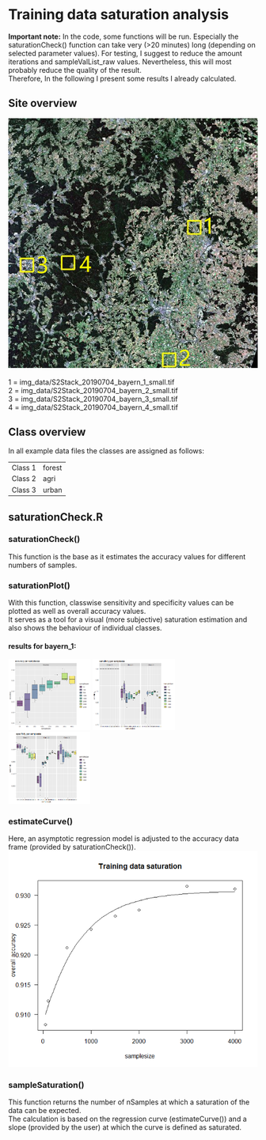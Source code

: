 # Training data saturation analysis
**Important note:** In the code, some functions will be run. Especially the saturationCheck() function can take very (>20 minutes) long (depending on selected parameter values).
For testing, I suggest to reduce the amount iterations and sampleValList_raw values. Nevertheless, this will most probably reduce the quality of the result. <br>
Therefore, In the following I present some results I already calculated.
## Site overview
![overview image](https://raw.githubusercontent.com/corneliazy/MB2_Project/main/readme_data/OverviewSmallSitesNummeriert.png) <br>
<br>
1 = img_data/S2Stack_20190704_bayern_1_small.tif <br>
2 = img_data/S2Stack_20190704_bayern_2_small.tif <br>
3 = img_data/S2Stack_20190704_bayern_3_small.tif <br>
4 = img_data/S2Stack_20190704_bayern_4_small.tif <br>

## Class overview
In all example data files the classes are assigned as follows:<br>
 <table>
  <tr>
    <td>Class 1</td>
    <td>forest</td>
  </tr>
  <tr>
    <td>Class 2</td>
    <td>agri</td>
  </tr>
  <tr>
    <td>Class 3</td>
    <td>urban</td>
  </tr>
</table> 

## saturationCheck.R
### saturationCheck()
This function is the base as it estimates the accuracy values for different numbers of samples.

### saturationPlot()
With this function, classwise sensitivity and specificity values can be plotted as well as overall accuracy values. <br>
It serves as a tool for a visual (more subjective) saturation estimation and also shows the behaviour of individual classes.

#### results for bayern_1:
<p float="left">
  <img src="https://raw.githubusercontent.com/corneliazy/MB2_Project/main/readme_data/bayern_1_accuracy.png" width="33%" />
  <img src="https://raw.githubusercontent.com/corneliazy/MB2_Project/main/readme_data/bayern_1_sensitivity.png" width="33%" /> 
  <img src="https://raw.githubusercontent.com/corneliazy/MB2_Project/main/readme_data/bayern_1_specificity.png" width="33%" />
</p>


### estimateCurve() 
Here, an asymptotic regression model is adjusted to the accuracy data frame (provided by saturationCheck()). <br>
![saturationcurve bayern_1](https://raw.githubusercontent.com/corneliazy/MB2_Project/main/readme_data/curve_bayern_1.png)

### sampleSaturation()
This function returns the number of nSamples at which a saturation of the data can be expected. <br>
The calculation is based on the regression curve (estimateCurve()) and a slope (provided by the user) at which the curve is defined as saturated.
